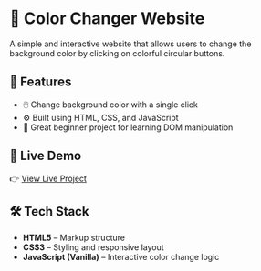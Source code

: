 # 🎨 Color Changer Website

A simple and interactive website that allows users to change the background color by clicking on colorful circular buttons.

## 🚀 Features

- 🖱️ Change background color with a single click
- ⚙️ Built using HTML, CSS, and JavaScript
- 🧠 Great beginner project for learning DOM manipulation

## 🔗 Live Demo

👉 [View Live Project](https://sarahsahu.github.io/Color-Changer/)

## 🛠️ Tech Stack

- **HTML5** – Markup structure
- **CSS3** – Styling and responsive layout
- **JavaScript (Vanilla)** – Interactive color change logic
